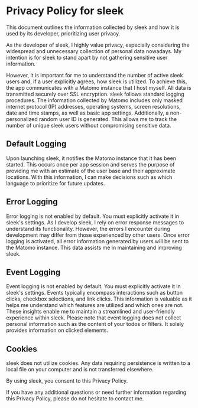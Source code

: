# Privacy Policy for sleek

This document outlines the information collected by sleek and how it is used by its developer, prioritizing user privacy.

As the developer of sleek, I highly value privacy, especially considering the widespread and unnecessary collection of personal data nowadays. My intention is for sleek to stand apart by not gathering sensitive user information.

However, it is important for me to understand the number of active sleek users and, if a user explicitly agrees, how sleek is utilized. To achieve this, the app communicates with a Matomo instance that I host myself. All data is transmitted securely over SSL encryption. sleek follows standard logging procedures. The information collected by Matomo includes only masked internet protocol (IP) addresses, operating systems, screen resolutions, date and time stamps, as well as basic app settings. Additionally, a non-personalized random user ID is generated. This allows me to track the number of unique sleek users without compromising sensitive data.

## Default Logging
Upon launching sleek, it notifies the Matomo instance that it has been started. This occurs once per app session and serves the purpose of providing me with an estimate of the user base and their approximate locations. With this information, I can make decisions such as which language to prioritize for future updates.

## Error Logging
Error logging is not enabled by default. You must explicitly activate it in sleek's settings. As I develop sleek, I rely on error response messages to understand its functionality. However, the errors I encounter during development may differ from those experienced by other users. Once error logging is activated, all error information generated by users will be sent to the Matomo instance. This data assists me in maintaining and improving sleek.

## Event Logging
Event logging is not enabled by default. You must explicitly activate it in sleek's settings. Events typically encompass interactions such as button clicks, checkbox selections, and link clicks. This information is valuable as it helps me understand which features are utilized and which ones are not. These insights enable me to maintain a streamlined and user-friendly experience within sleek. Please note that event logging does not collect personal information such as the content of your todos or filters. It solely provides information on clicked elements.

## Cookies
sleek does not utilize cookies. Any data requiring persistence is written to a local file on your computer and is not transferred elsewhere.

By using sleek, you consent to this Privacy Policy.

If you have any additional questions or need further information regarding this Privacy Policy, please do not hesitate to contact me.
